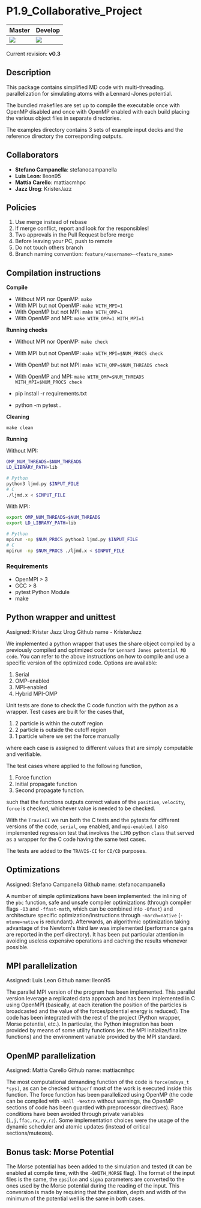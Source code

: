 # P1.9_Collaborative_Project

| Master | Develop |
|--------|---------|
| ![](https://travis-ci.com/KristerJazz/P1.9_Collaborative_Project.svg?branch=master) | ![](https://travis-ci.com/KristerJazz/P1.9_Collaborative_Project.svg?branch=develop) |

Current revision: **v0.3**

## Description

This package contains simplified MD code with multi-threading.
parallelization for simulating atoms with a Lennard-Jones potential.

The bundled makefiles are set up to compile the executable once
with OpenMP disabled and once with OpenMP enabled with each build
placing the various object files in separate directories.

The examples directory contains 3 sets of example input decks
and the reference directory the corresponding outputs.

## Collaborators

* **Stefano Campanella**: stefanocampanella
* **Luis Leon**: lleon95
* **Mattia Carello**: mattiacmhpc
* **Jazz Urog**: KristerJazz

## Policies

1. Use merge instead of rebase
2. If merge conflict, report and look for the responsibles!
3. Two approvals in the Pull Request before merge
4. Before leaving your PC, push to remote
5. Do not touch others branch
6. Branch naming convention: `feature/<username>-<feature_name>`

## Compilation instructions

**Compile**

* Without MPI nor OpenMP: `make`
* With MPI but not OpenMP: `make WITH_MPI=1`
* With OpenMP but not MPI: `make WITH_OMP=1`
* With OpenMP and MPI: `make WITH_OMP=1 WITH_MPI=1`
  
**Running checks**

* Without MPI nor OpenMP: `make check`
* With MPI but not OpenMP: `make WITH_MPI=$NUM_PROCS check`
* With OpenMP but not MPI: `make WITH_OMP=$NUM_THREADS check`
* With OpenMP and MPI: `make WITH_OMP=$NUM_THREADS WITH_MPI=$NUM_PROCS check`

* pip install -r requirements.txt
* python -m pytest .

**Cleaning**

`make clean`

**Running**

Without MPI:

```bash
OMP_NUM_THREADS=$NUM_THREADS
LD_LIBRARY_PATH=lib

# Python
python3 ljmd.py $INPUT_FILE
# C
./ljmd.x < $INPUT_FILE
```

With MPI:

```bash
export OMP_NUM_THREADS=$NUM_THREADS
export LD_LIBRARY_PATH=lib

# Python
mpirun -np $NUM_PROCS python3 ljmd.py $INPUT_FILE
# C
mpirun -np $NUM_PROCS ./ljmd.x < $INPUT_FILE
```


### Requirements

* OpenMPI > 3
* GCC > 8
* pytest Python Module
* make

## Python wrapper and unittest
Assigned: Krister Jazz Urog
Github name - KristerJazz

We implemented a python wrapper that uses the share object compiled by a previously compiled and optimized code for `Lennard Jones potential MD code`.
You can refer to the above instructions on how to compile and use a specific version of the optimized code.
Options are available:

1. Serial
2. OMP-enabled
3. MPI-enabled
4. Hybrid MPI-OMP

Unit tests are done to check the C code function with the python as a wrapper.
Test cases are built for the cases that,

1. 2 particle is within the cutoff region
2. 2 particle is outside the cutoff region
3. 1 particle where we set the force manually

where each case is assigned to different values that are simply computable and verifiable.

The test cases where applied to the following function, 

1. Force function
2. Initial propagate function
3. Second propagate function.

such that the functions outputs correct values of the `position`, `velocity`, `force` is checked, whichever value is needed to be checked.

With the `TravisCI` we run both the C tests and the pytests for different versions of the code, `serial`, `omp` enabled, and `mpi-enabled`.
I also implemented regression test that involves the `LJMD` python `class` that served as a wrapper for the C code having the same test cases. 

The tests are added to the `TRAVIS-CI` for `CI/CD` purposes.


## Optimizations

Assigned: Stefano Campanella
Github name: stefanocampanella

A number of simple optimizations have been implemented: the inlining of the `pbc` function, safe and unsafe compiler optimizations (through compiler flags `-O3` and `-ffast-math`, which can be combined into `-Ofast`) and architecture specific optimization/instructions through `-march=native` (`-mtune=native` is redundant). Afterwards, an algorithmic optimization taking advantage of the Newtorn's third law was implemented (performance gains are reported in the perf directory). It has been put particular attention in avoiding useless expensive operations and caching the results whenever possible.

## MPI parallelization

Assigned: Luis Leon
Github name: lleon95

The parallel MPI version of the program has been implemented. This parallel version leverage a replicated data approach and has been implemented in C using OpenMPI (basically, at each iteration the position of the particles is broadcasted and the value of the forces/potential energy is reduced). The code has been integrated with the rest of the project (Python wrapper, Morse potential, etc.). In particular, the Python integration has been provided by means of some utility functions (ex. the MPI initialize/finalize functions) and the environment variable provided by the MPI standard.

## OpenMP parallelization

Assigned: Mattia Carello
Github name: mattiacmhpc

The most computational demanding function of the code is `force(mdsys_t *sys)`, as can be checked with`perf` most of the work is executed inside this function. The force function has been parallelized using OpenMP (the code can be compiled with `-Wall -Wextra` without warnings, the OpenMP sections of code has been guarded with preprocessor directives). Race conditions have been avoided through private variables (`i,j,ffac,rx,ry,rz`). Some implementation choices were the usage of the dynamic scheduler and atomic updates (instead of critical sections/mutexes).

## Bonus task: Morse Potential

The Morse potential has been added to the simulation and tested (it can be enabled at compile time, with the `-DWITH_MORSE` flag). The format of the input files is the same, the `epsilon` and `sigma` parameters are converted to the ones used by the Morse potential during the reading of the input. This conversion is made by requiring that the position, depth and width of the minimum of the potential well is the same in both cases. 
